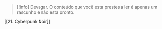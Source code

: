 >[!info] Devagar.
>O conteúdo que você esta prestes a ler é apenas um rascunho e não esta pronto.

[[21. Cyberpunk Noir]]